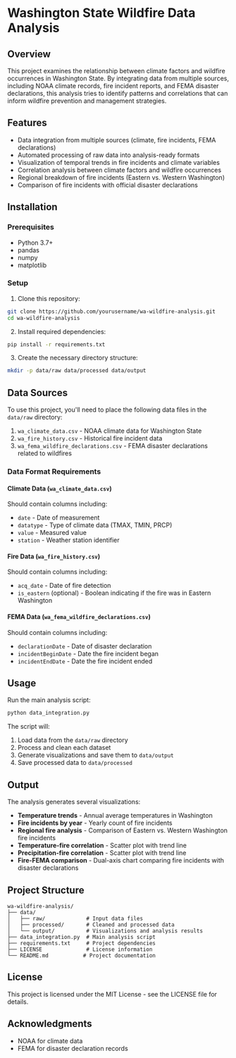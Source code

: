 # Washington State Wildfire Data Analysis

## Overview
This project examines the relationship between climate factors and wildfire occurrences in Washington State. By integrating data from multiple sources, including NOAA climate records, fire incident reports, and FEMA disaster declarations, this analysis tries to identify patterns and correlations that can inform wildfire prevention and management strategies.

## Features
- Data integration from multiple sources (climate, fire incidents, FEMA declarations)
- Automated processing of raw data into analysis-ready formats
- Visualization of temporal trends in fire incidents and climate variables
- Correlation analysis between climate factors and wildfire occurrences
- Regional breakdown of fire incidents (Eastern vs. Western Washington)
- Comparison of fire incidents with official disaster declarations

## Installation

### Prerequisites
- Python 3.7+
- pandas
- numpy
- matplotlib

### Setup
1. Clone this repository:
```bash
git clone https://github.com/yourusername/wa-wildfire-analysis.git
cd wa-wildfire-analysis
```

2. Install required dependencies:
```bash
pip install -r requirements.txt
```

3. Create the necessary directory structure:
```bash
mkdir -p data/raw data/processed data/output
```

## Data Sources
To use this project, you'll need to place the following data files in the `data/raw` directory:

1. `wa_climate_data.csv` - NOAA climate data for Washington State
2. `wa_fire_history.csv` - Historical fire incident data
3. `wa_fema_wildfire_declarations.csv` - FEMA disaster declarations related to wildfires

### Data Format Requirements

#### Climate Data (`wa_climate_data.csv`)
Should contain columns including:
- `date` - Date of measurement
- `datatype` - Type of climate data (TMAX, TMIN, PRCP)
- `value` - Measured value
- `station` - Weather station identifier

#### Fire Data (`wa_fire_history.csv`)
Should contain columns including:
- `acq_date` - Date of fire detection
- `is_eastern` (optional) - Boolean indicating if the fire was in Eastern Washington

#### FEMA Data (`wa_fema_wildfire_declarations.csv`)
Should contain columns including:
- `declarationDate` - Date of disaster declaration
- `incidentBeginDate` - Date the fire incident began
- `incidentEndDate` - Date the fire incident ended

## Usage
Run the main analysis script:
```bash
python data_integration.py
```

The script will:
1. Load data from the `data/raw` directory
2. Process and clean each dataset
3. Generate visualizations and save them to `data/output`
4. Save processed data to `data/processed`

## Output
The analysis generates several visualizations:

- **Temperature trends** - Annual average temperatures in Washington
- **Fire incidents by year** - Yearly count of fire incidents
- **Regional fire analysis** - Comparison of Eastern vs. Western Washington fire incidents
- **Temperature-fire correlation** - Scatter plot with trend line
- **Precipitation-fire correlation** - Scatter plot with trend line
- **Fire-FEMA comparison** - Dual-axis chart comparing fire incidents with disaster declarations

## Project Structure
```
wa-wildfire-analysis/
├── data/
│   ├── raw/             # Input data files
│   ├── processed/       # Cleaned and processed data
│   └── output/          # Visualizations and analysis results
├── data_integration.py  # Main analysis script
├── requirements.txt     # Project dependencies
├── LICENSE              # License information
└── README.md           # Project documentation
```


## License
This project is licensed under the MIT License - see the LICENSE file for details.

## Acknowledgments
- NOAA for climate data
- FEMA for disaster declaration records
